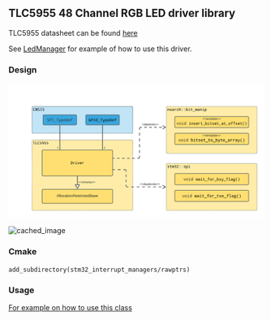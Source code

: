 ## TLC5955 48 Channel RGB LED driver library

TLC5955 datasheet can be found [here](https://www.ti.com/product/TLC5955)

See [LedManager](https://github.com/cracked-machine/StepSequencer_SW/blob/main/main_app/src/led_manager.cpp) for example of how to use this driver.

### Design

![SSD1306 Class Diagram](res/TLC5955_Class_Diagram.png)


![cached_image](http://www.plantuml.com/plantuml/svg/xLNVQzim47xlNt5Fmu6K_XZzKPE4Dcu9eGa9jGlRav1jnHQJ9IETsuQo_tsod7HBrzGRb39ONqBE-kwxx-Ixp-S6gSQg43lzFWHAebO2BYbIc51CSkZtTwQKoukoXDq1H9FWwEpeY5ngViUq3vePXbxdDOW5a0Ir84cHjYDBcgPSPYJcQDhHYqeco9LqtB6oobDJwXAxu08iCctMWLvOiVagOAQyBrR_XKdl1BRMoeIAgI2nvbcEaXdZYbPSuYb1Y4N5kh2ECisO_1bgbhRI5_I199NMJEBR4gVA4YfB_7HJX0hnn6_luLMAKgkaRbQpZ1jashwKJKYTn8gOfQH2BWo9UTsCvAKFzc-j01M9byYerdJPEpk-xSB9yUdjm3EO-dxpTAMc2_Pu09-GwimckhCk94eQ18Tk67iklwLpcJPZPrCyr1LxINSOJJyV-d393Oq5Wt0-FWHlFZpPcmzFNy5VIGTV0O4Q6Ct7CvXLM5PejkT5Aiji7kOkrvlEmd6dPl32uBhZE0mib0OkEN8g85cjet2RQ1i1bmE68UHs35ibFk-ezSPCoTsxCbuxzoWC9hFW6hp9X4JZAGa2qfm4EPMI2LjEA5N2VSujsh42AbV7tquUskDQTfFWo6r48asbAJZMpcGRiQ0rE-NeBYtwSWKBGJD_vz5PsdVuupaLWjGqnD8GV62afjckCCXPyWrgKU4DgQjowUvvTn3UE66FzkUtwhtTRTKZNZ1LuPFidYtLKFXmiByFbNdUwZ3y-XQjncRvDwtQgk_GQikMlZntzcXZyDesS3uysvjSH51owMZgrICXmsQ3vrpkhH_UCFFBOplIzMTofDdI9DGIUQEmy-PVosnDls7M1yV_Yrilg33_a5qhAPQmuT8R9fsPb29zqQE5kdzNY_wmw0-B_h3eSwksAiGF)

### Cmake

```
add_subdirectory(stm32_interrupt_managers/rawptrs)
```

### Usage

[For example on how to use this class](https://godbolt.org/z/rx53GcrsE)
